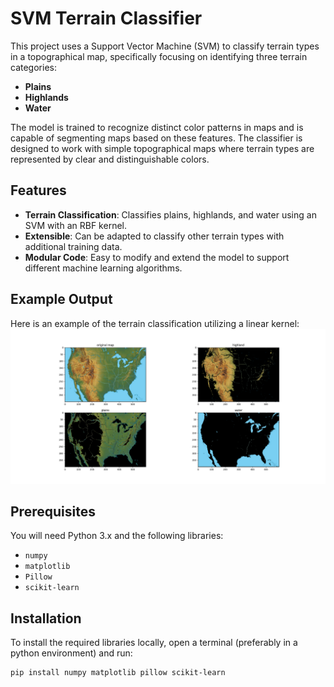 # SVM Terrain Classifier

This project uses a Support Vector Machine (SVM) to classify terrain types in a topographical map, specifically focusing on identifying three terrain categories:

- **Plains**
- **Highlands**
- **Water**

The model is trained to recognize distinct color patterns in maps and is capable of segmenting maps based on these features. The classifier is designed to work with simple topographical maps where terrain types are represented by clear and distinguishable colors.

## Features

- **Terrain Classification**: Classifies plains, highlands, and water using an SVM with an RBF kernel.
- **Extensible**: Can be adapted to classify other terrain types with additional training data.
- **Modular Code**: Easy to modify and extend the model to support different machine learning algorithms.

## Example Output

Here is an example of the terrain classification utilizing a linear kernel:
![Classified Terrain Map](images/usasvmlinear.png)

## Prerequisites

You will need Python 3.x and the following libraries:
- `numpy`
- `matplotlib`
- `Pillow`
- `scikit-learn`

## Installation

To install the required libraries locally, open a terminal (preferably in a python environment) and run:

```bash
pip install numpy matplotlib pillow scikit-learn
